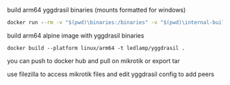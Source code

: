 build arm64 yggdrasil binaries (mounts formatted for windows)

```bat
docker run --rm -v "$(pwd)\binaries:/binaries" -v "$(pwd)\internal-build.sh:/build.sh" -it alpine /build.sh
```

build arm64 alpine image with yggdrasil binaries

```
docker build --platform linux/arm64 -t ledlamp/yggdrasil .
```

you can push to docker hub and pull on mikrotik or export tar

use filezilla to access mikrotik files and edit yggdrasil config to add peers
